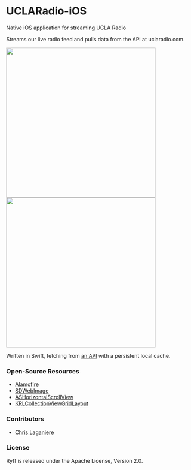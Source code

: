# UCLARadio-iOS
Native iOS application for streaming UCLA Radio

Streams our live radio feed and pulls data from the API at uclaradio.com.

<img src="http://i.imgur.com/o74Rh9e.png" width="400"> <img src="http://i.imgur.com/lyLYPuN.png | width=100" width="400">

Written in Swift, fetching from [an API](https://github.com/uclaradio/uclaradio) with a persistent local cache.

### Open-Source Resources

* [Alamofire](https://github.com/Alamofire/Alamofire)
* [SDWebImage](https://github.com/rs/SDWebImage)
* [ASHorizontalScrollView](https://github.com/terenceLuffy/AppStoreStyleHorizontalScrollView)
* [KRLCollectionViewGridLayout](https://github.com/klundberg/KRLCollectionViewGridLayout)

### Contributors

* [Chris Laganiere](https://github.com/chrislaganiere)

### License

Ryff is released under the Apache License, Version 2.0.
